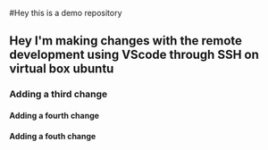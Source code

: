 #Hey this is a demo repository

## Hey I'm making changes with the remote development using VScode through SSH on virtual box ubuntu

### Adding a third change

#### Adding a fourth change
#### Adding a fouth change
